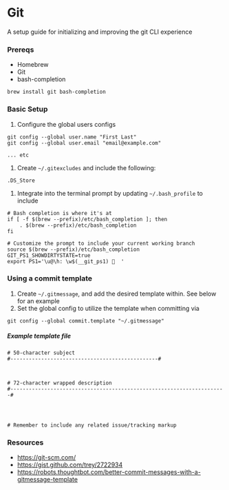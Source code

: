 # Git

A setup guide for initializing and improving the git CLI experience

### Prereqs

- Homebrew
- Git
- bash-completion

```
brew install git bash-completion
```

### Basic Setup

1. Configure the global users configs  
  ```
  git config --global user.name "First Last"
  git config --global user.email "email@example.com"
  
  ... etc
  ```
1. Create `~/.gitexcludes` and include the following:  
  ```
  .DS_Store
  ```
1. Integrate into the terminal prompt by updating `~/.bash_profile` to include  
  ```
  # Bash completion is where it's at
  if [ -f $(brew --prefix)/etc/bash_completion ]; then
      . $(brew --prefix)/etc/bash_completion
  fi
  
  # Customize the prompt to include your current working branch
  source $(brew --prefix)/etc/bash_completion
  GIT_PS1_SHOWDIRTYSTATE=true
  export PS1='\u@\h: \w$(__git_ps1) 🧀  '
  ```

### Using a commit template

1. Create `~/.gitmessage`, and add the desired template within. See below for an example
2. Set the global config to utilize the template when committing via  
  ```
  git config --global commit.template "~/.gitmessage"
  ```

##### Example template file
  ```
  # 50-character subject
  #------------------------------------------------#
  
  
  
  # 72-character wrapped description
  #----------------------------------------------------------------------#
  
  
  
  
  # Remember to include any related issue/tracking markup
  ```

### Resources

- https://git-scm.com/
- https://gist.github.com/trey/2722934
- https://robots.thoughtbot.com/better-commit-messages-with-a-gitmessage-template
